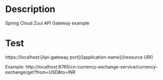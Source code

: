 # Description
Spring Cloud Zuul API Gateway example

# Test

https://localhost:[Api-gateway port]/[application-name]/[resource URI]

   Example: http://localhost:8765/cn-currency-exchange-service/currency-exchange/get?from=USD&to=INR
